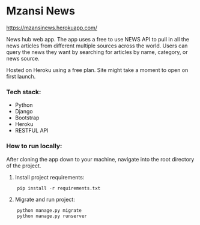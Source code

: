 # Mzansi News

https://mzansinews.herokuapp.com/

News hub web app. The app uses a free to use NEWS API to pull in all the news articles from different multiple sources across the world. Users can query the news they want by searching for articles by name, category, or news source.

Hosted on Heroku using a free plan. Site might take a moment to open on first launch.

### Tech stack:

* Python
* Django
* Bootstrap
* Heroku
* RESTFUL API

### How to run locally:

After cloning the app down to your machine, navigate into the root directory of the project. 

1. Install project requirements:
```Python
    pip install -r requirements.txt
```
2. Migrate and run project:
```Python
    python manage.py migrate
    python manage.py runserver
```